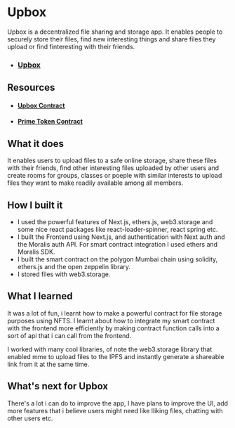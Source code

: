 # Upbox

Upbox is a decentralized file sharing and storage app. It enables people to securely store their files, find new interesting things and share files they upload or find finteresting with their friends.

- ### [Upbox](https://upbox.vercel.app/)

## Resources

- #### [Upbox Contract](https://mumbai.polygonscan.com/address/0x8E76398fbD29D59d12E1588Db060FdbA0F33E7aE)

- #### [Prime Token Contract](https://mumbai.polygonscan.com/address/0xfcA111BDd4D801fB62A1985a6D33902bEb9bf25D)

## What it does

It enables users to upload files to a safe online storage, share these files with their friends, find other interesting files uploaded by other users and create rooms for groups, classes or poeple with similar interests to upload files they want to make readily available among all members.

## How I built it

- I used the powerful features of Next.js, ethers.js, web3.storage and some nice react packages like react-loader-spinner, react spring etc.
- I built the Frontend using Next.js, and authentication with Next auth and the Moralis auth API. For smart contract integration I used ethers and Moralis SDK.
- I built the smart contract on the polygon Mumbai chain using solidity, ethers.js and the open zeppelin library.
- I stored files with web3.storage.

## What I learned

It was a lot of fun, i learnt how to make a powerful contract for file storage purposes using NFTS. I learnt about how to integrate my smart contract with the frontend more efficiently by making contract function calls into a sort of api that i can call from the frontend.

I worked with many cool libraries, of note the web3.storage library that enabled mme to upload files to the IPFS and instantly generate a shareable link from it at the same time.

## What's next for Upbox

There's a lot i can do to improve the app, I have plans to improve the UI, add more features that i believe users might need like lliking files, chatting with other users etc.
